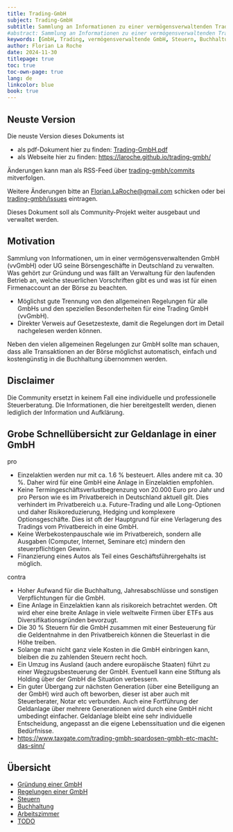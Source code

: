 ```yaml
---
title: Trading-GmbH
subject: Trading-GmbH
subtitle: Sammlung an Informationen zu einer vermögensverwaltenden Trading-GmbH
#abstract: Sammlung an Informationen zu einer vermögensverwaltenden Trading-GmbH
keywords: [GmbH, Trading, vermögensverwaltende GmbH, Steuern, Buchhaltung, Bilanz]
author: Florian La Roche
date: 2024-11-30
titlepage: true
toc: true
toc-own-page: true
lang: de
linkcolor: blue
book: true
---
```



Neuste Version
--------------

Die neuste Version dieses Dokuments ist

- als pdf-Dokument hier zu finden: [Trading-GmbH.pdf](https://laroche.github.io/trading-gmbh/Trading-GmbH.pdf)
- als Webseite hier zu finden: <https://laroche.github.io/trading-gmbh/>

Änderungen kann man als RSS-Feed über [trading-gmbh/commits](https://github.com/laroche/trading-gmbh/commits/master) mitverfolgen.

Weitere Änderungen bitte an <Florian.LaRoche@gmail.com> schicken oder
bei [trading-gmbh/issues](https://github.com/laroche/trading-gmbh/issues) eintragen.

Dieses Dokument soll als Community-Projekt weiter ausgebaut und verwaltet werden.


Motivation
----------

Sammlung von Informationen, um in einer vermögensverwaltenden GmbH (vvGmbH) oder UG seine Börsengeschäfte
in Deutschland zu verwalten. Was gehört zur Gründung und was fällt an Verwaltung für den laufenden
Betrieb an, welche steuerlichen Vorschriften gibt es und was ist für einen Firmenaccount an der
Börse zu beachten.

- Möglichst gute Trennung von den allgemeinen Regelungen für alle GmbHs und den speziellen Besonderheiten
  für eine Trading GmbH (vvGmbH).
- Direkter Verweis auf Gesetzestexte, damit die Regelungen dort im Detail nachgelesen werden können.

Neben den vielen allgemeinen Regelungen zur GmbH sollte man schauen, dass alle
Transaktionen an der Börse möglichst automatisch, einfach und kostengünstig in
die Buchhaltung übernommen werden.


Disclaimer
----------

Die Community ersetzt in keinem Fall eine individuelle und professionelle Steuerberatung.
Die Informationen, die hier bereitgestellt werden, dienen lediglich der Information und Aufklärung.


<!--- newpage -->

Grobe Schnellübersicht zur Geldanlage in einer GmbH
---------------------------------------------------

pro

- Einzelaktien werden nur mit ca. 1.6 % besteuert. Alles andere mit ca. 30 %. Daher wird für eine
  GmbH eine Anlage in Einzelaktien empfohlen.
- Keine Termingeschäftsverlustbegrenzung von 20.000 Euro pro Jahr und pro Person wie es im Privatbereich
  in Deutschland aktuell gilt. Dies verhindert im Privatbereich u.a. Future-Trading und alle Long-Optionen
  und daher Risikoreduzierung, Hedging und komplexere Optionsgeschäfte.
  Dies ist oft der Hauptgrund für eine Verlagerung des Tradings vom Privatbereich in eine GmbH.
- Keine Werbekostenpauschale wie im Privatbereich, sondern alle Ausgaben (Computer,
  Internet, Seminare etc) mindern den steuerpflichtigen Gewinn.
- Finanzierung eines Autos als Teil eines Geschäftsführergehalts ist möglich.

contra

- Hoher Aufwand für die Buchhaltung, Jahresabschlüsse und sonstigen Verpflichtungen für die GmbH.
- Eine Anlage in Einzelaktien kann als risikoreich betrachtet werden. Oft wird eher eine breite Anlage
  in viele weltweite Firmen über ETFs aus Diversifikationsgründen bevorzugt.
- Die 30 % Steuern für die GmbH zusammen mit einer Besteuerung für die Geldentnahme in den Privatbereich
  können die Steuerlast in die Höhe treiben.
- Solange man nicht ganz viele Kosten in die GmbH einbringen kann, bleiben die zu zahlenden
  Steuern recht hoch.
- Ein Umzug ins Ausland (auch andere europäische Staaten) führt zu einer Wegzugsbesteuerung der GmbH.
  Eventuell kann eine Stiftung als Holding über der GmbH die Situation verbessern.
- Ein guter Übergang zur nächsten Generation (über eine Beteiligung an der GmbH) wird auch oft beworben,
  dieser ist aber auch mit Steuerberater, Notar etc verbunden. Auch eine Fortführung der Geldanlage
  über mehrere Generationen wird durch eine GmbH nicht umbedingt einfacher.
  Geldanlage bleibt eine sehr individuelle Entscheidung, angepasst an die eigene Lebenssituation und die
  eigenen Bedürfnisse.
- <https://www.taxgate.com/trading-gmbh-spardosen-gmbh-etc-macht-das-sinn/>


<!--- newpage -->

Übersicht
---------

- [Gründung einer GmbH](gründung.md)
- [Regelungen einer GmbH](gmbh.md)
- [Steuern](steuern.md)
- [Buchhaltung](buchungen.md)
- [Arbeitszimmer](arbeitszimmer.md)
- [TODO](todo.md)


